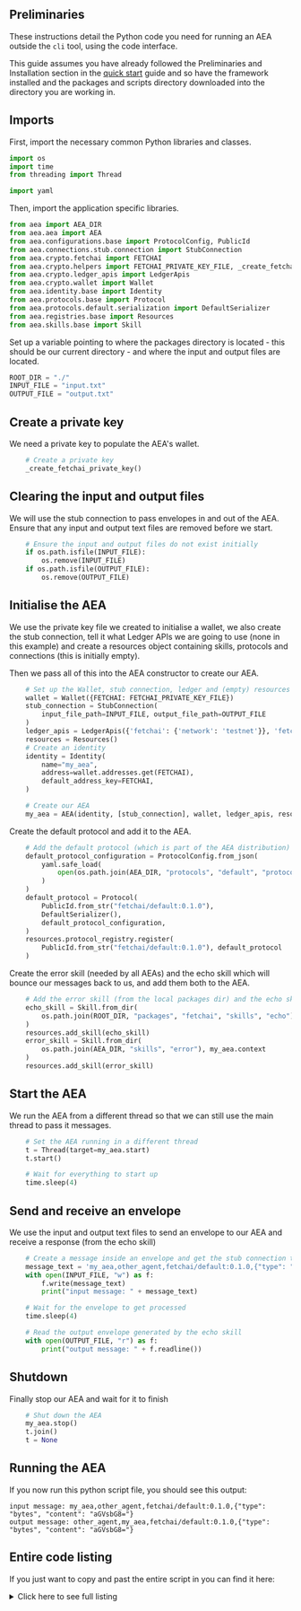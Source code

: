 ## Preliminaries

These instructions detail the Python code you need for running an AEA outside the `cli` tool, using the code interface. 

  
This guide assumes you have already followed the Preliminaries and Installation section in the [quick start](quickstart.md) guide and so have the framework installed and the packages and scripts directory downloaded into the directory you are working in.


## Imports

First, import the necessary common Python libraries and classes.

``` python
import os
import time
from threading import Thread

import yaml
```

Then, import the application specific libraries.

``` python
from aea import AEA_DIR
from aea.aea import AEA
from aea.configurations.base import ProtocolConfig, PublicId
from aea.connections.stub.connection import StubConnection
from aea.crypto.fetchai import FETCHAI
from aea.crypto.helpers import FETCHAI_PRIVATE_KEY_FILE, _create_fetchai_private_key
from aea.crypto.ledger_apis import LedgerApis
from aea.crypto.wallet import Wallet
from aea.identity.base import Identity
from aea.protocols.base import Protocol
from aea.protocols.default.serialization import DefaultSerializer
from aea.registries.base import Resources
from aea.skills.base import Skill
```

Set up a variable pointing to where the packages directory is located - this should be our current directory - and where the input and output files are located.
``` python
ROOT_DIR = "./"
INPUT_FILE = "input.txt"
OUTPUT_FILE = "output.txt"
```

## Create a private key
We need a private key to populate the AEA's wallet.
``` python
    # Create a private key
    _create_fetchai_private_key()
```

## Clearing the input and output files
We will use the stub connection to pass envelopes in and out of the AEA. Ensure that any input and output text files are removed before we start.
``` python
    # Ensure the input and output files do not exist initially
    if os.path.isfile(INPUT_FILE):
        os.remove(INPUT_FILE)
    if os.path.isfile(OUTPUT_FILE):
        os.remove(OUTPUT_FILE)
```

## Initialise the AEA
We use the private key file we created to initialise a wallet, we also create the stub connection, tell it what Ledger APIs we are going to use (none in this example) and create a resources object containing skills, protocols and connections (this is initially empty). 

Then we pass all of this into the AEA constructor to create our AEA.
``` python
    # Set up the Wallet, stub connection, ledger and (empty) resources
    wallet = Wallet({FETCHAI: FETCHAI_PRIVATE_KEY_FILE})
    stub_connection = StubConnection(
        input_file_path=INPUT_FILE, output_file_path=OUTPUT_FILE
    )
    ledger_apis = LedgerApis({'fetchai': {'network': 'testnet'}}, 'fetchai')
    resources = Resources()
    # Create an identity
    identity = Identity(
        name="my_aea",
        address=wallet.addresses.get(FETCHAI),
        default_address_key=FETCHAI,
    )

    # Create our AEA
    my_aea = AEA(identity, [stub_connection], wallet, ledger_apis, resources)
```

Create the default protocol and add it to the AEA.
``` python
    # Add the default protocol (which is part of the AEA distribution)
    default_protocol_configuration = ProtocolConfig.from_json(
        yaml.safe_load(
            open(os.path.join(AEA_DIR, "protocols", "default", "protocol.yaml"))
        )
    )
    default_protocol = Protocol(
        PublicId.from_str("fetchai/default:0.1.0"),
        DefaultSerializer(),
        default_protocol_configuration,
    )
    resources.protocol_registry.register(
        PublicId.from_str("fetchai/default:0.1.0"), default_protocol
    )
```

Create the error skill (needed by all AEAs) and the echo skill which will bounce our messages back to us, and add them both to the AEA.
``` python
    # Add the error skill (from the local packages dir) and the echo skill (which is part of the AEA distribution)
    echo_skill = Skill.from_dir(
        os.path.join(ROOT_DIR, "packages", "fetchai", "skills", "echo"), my_aea.context,
    )
    resources.add_skill(echo_skill)
    error_skill = Skill.from_dir(
        os.path.join(AEA_DIR, "skills", "error"), my_aea.context
    )
    resources.add_skill(error_skill)
```

## Start the AEA
We run the AEA from a different thread so that we can still use the main thread to pass it messages.
``` python
    # Set the AEA running in a different thread
    t = Thread(target=my_aea.start)
    t.start()

    # Wait for everything to start up
    time.sleep(4)
```

## Send and receive an envelope
We use the input and output text files to send an envelope to our AEA and receive a response (from the echo skill)
``` python
    # Create a message inside an envelope and get the stub connection to pass it on to the echo skill
    message_text = 'my_aea,other_agent,fetchai/default:0.1.0,{"type": "bytes", "content": "aGVsbG8="}'
    with open(INPUT_FILE, "w") as f:
        f.write(message_text)
        print("input message: " + message_text)

    # Wait for the envelope to get processed
    time.sleep(4)

    # Read the output envelope generated by the echo skill
    with open(OUTPUT_FILE, "r") as f:
        print("output message: " + f.readline())

```

## Shutdown
Finally stop our AEA and wait for it to finish
``` python
    # Shut down the AEA
    my_aea.stop()
    t.join()
    t = None
```

## Running the AEA
If you now run this python script file, you should see this output:

    input message: my_aea,other_agent,fetchai/default:0.1.0,{"type": "bytes", "content": "aGVsbG8="}
    output message: other_agent,my_aea,fetchai/default:0.1.0,{"type": "bytes", "content": "aGVsbG8="}


## Entire code listing
If you just want to copy and past the entire script in you can find it here:

<details><summary>Click here to see full listing</summary>
<p>

```python
import os
import time
from threading import Thread

import yaml

from aea import AEA_DIR
from aea.aea import AEA
from aea.configurations.base import ProtocolConfig, PublicId
from aea.connections.stub.connection import StubConnection
from aea.crypto.fetchai import FETCHAI
from aea.crypto.helpers import FETCHAI_PRIVATE_KEY_FILE, _create_fetchai_private_key
from aea.crypto.ledger_apis import LedgerApis
from aea.crypto.wallet import Wallet
from aea.identity.base import Identity
from aea.protocols.base import Protocol
from aea.protocols.default.serialization import DefaultSerializer
from aea.registries.base import Resources
from aea.skills.base import Skill

ROOT_DIR = "./"
INPUT_FILE = "input.txt"
OUTPUT_FILE = "output.txt"


def run():
    # Create a private key
    _create_fetchai_private_key()

    # Ensure the input and output files do not exist initially
    if os.path.isfile(INPUT_FILE):
        os.remove(INPUT_FILE)
    if os.path.isfile(OUTPUT_FILE):
        os.remove(OUTPUT_FILE)

    # Set up the Wallet, stub connection, ledger and (empty) resources
    wallet = Wallet({FETCHAI: FETCHAI_PRIVATE_KEY_FILE})
    stub_connection = StubConnection(
        input_file_path=INPUT_FILE, output_file_path=OUTPUT_FILE
    )
    ledger_apis = LedgerApis({'fetchai': {'network': 'testnet'}}, 'fetchai')
    resources = Resources()
    # Create an identity
    identity = Identity(
        name="my_aea",
        address=wallet.addresses.get(FETCHAI),
        default_address_key=FETCHAI,
    )

    # Create our AEA
    my_aea = AEA(identity, [stub_connection], wallet, ledger_apis, resources)

    # Add the default protocol (which is part of the AEA distribution)
    default_protocol_configuration = ProtocolConfig.from_json(
        yaml.safe_load(
            open(os.path.join(AEA_DIR, "protocols", "default", "protocol.yaml"))
        )
    )
    default_protocol = Protocol(
        PublicId.from_str("fetchai/default:0.1.0"),
        DefaultSerializer(),
        default_protocol_configuration,
    )
    resources.protocol_registry.register(
        PublicId.from_str("fetchai/default:0.1.0"), default_protocol
    )

    # Add the error skill (from the local packages dir) and the echo skill (which is part of the AEA distribution)
    echo_skill = Skill.from_dir(
        os.path.join(ROOT_DIR, "packages", "fetchai", "skills", "echo"), my_aea.context,
    )
    resources.add_skill(echo_skill)
    error_skill = Skill.from_dir(
        os.path.join(AEA_DIR, "skills", "error"), my_aea.context
    )
    resources.add_skill(error_skill)

    # Set the AEA running in a different thread
    t = Thread(target=my_aea.start)
    t.start()

    # Wait for everything to start up
    time.sleep(4)

    # Create a message inside an envelope and get the stub connection to pass it on to the echo skill
    message_text = 'my_aea,other_agent,fetchai/default:0.1.0,{"type": "bytes", "content": "aGVsbG8="}'
    with open(INPUT_FILE, "w") as f:
        f.write(message_text)
        print("input message: " + message_text)

    # Wait for the envelope to get processed
    time.sleep(4)

    # Read the output envelope generated by the echo skill
    with open(OUTPUT_FILE, "r") as f:
        print("output message: " + f.readline())

    # Shut down the AEA
    my_aea.stop()
    t.join()
    t = None


if __name__ == "__main__":
    run()
```
</p>
</details>

<br />

